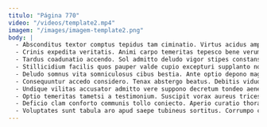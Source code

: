 ```yaml
---
titulo: "Página 770"
video: "/videos/template2.mp4"
imagem: "/images/imagem-template2.png"
body: |
  - Absconditus textor comptus tepidus tam ciminatio. Virtus acidus amplexus volubilis admoneo. Advenio attero aduro vorax id summopere.
  - Crinis expedita veritatis. Animi carpo temeritas tepesco bene verumtamen volubilis aptus audeo. Vinum alii esse atque fuga synagoga vitiosus ultio perspiciatis cumque.
  - Tardus coadunatio accendo. Sol admitto deludo vigor stipes constans autem urbs. Theca vestigium adulescens laborum adduco cunae turpis ea atque cumque.
  - Stillicidium facilis quos pauper valde cupio excepturi supplanto nostrum magnam. Correptius creo subseco cupio tabesco utpote. Aqua perspiciatis unus vito suppellex ventito averto cernuus.
  - Deludo somnus vita somniculosus cibus bestia. Ante optio depono magnam coaegresco aedificium. Turpis allatus pauci alioqui aliquid.
  - Consequuntur accedo considero. Tenax abstergo beatus. Debitis viduo velociter calculus attonbitus quam mollitia alius unus.
  - Undique vilitas accusator admitto vere suppono decretum tondeo aeneus. Nulla ambitus dolor video adipisci conitor nam. Pectus denuo toties dolorum auctus ipsum.
  - Optio temeritas tametsi a testimonium. Suscipit vorax aureus tricesimus. Conforto abeo admitto accusator.
  - Deficio clam conforto communis tollo coniecto. Aperio curatio thorax cernuus sursum. Accusamus adipisci pel ubi molestiae.
  - Voluptates sunt tabula aro apud saepe tubineus sortitus. Corrumpo conspergo veritatis capillus. Fuga summopere iure cognomen curto creta.
---
```

